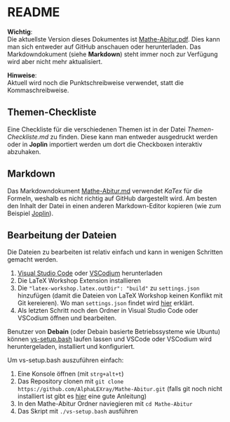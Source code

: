 # README

**Wichtig**:  
Die aktuellste Version dieses Dokumentes ist [Mathe-Abitur.pdf](Mathe-Abitur.pdf). Dies kann man sich entweder auf GitHub anschauen oder herunterladen. Das Markdowndokument (siehe **Markdown**) steht immer noch zur Verfügung wird aber nicht mehr aktualisiert.

**Hinweise**:  
Aktuell wird noch die Punktschreibweise verwendet, statt die Kommaschreibweise.

## Themen-Checkliste
Eine Checkliste für die verschiedenen Themen ist in der Datei *Themen-Checkliste.md* zu finden. Diese kann man entweder ausgedruckt werden oder in **Joplin** importiert werden um dort die Checkboxen interaktiv abzuhaken.

## Markdown
Das Markdowndokument [Mathe-Abitur.md](Mathe-Abitur.md) verwendet *KaTex* für die Formeln, weshalb es nicht richtig auf GitHub dargestellt wird. Am besten den Inhalt der Datei in einen anderen Markdown-Editor kopieren (wie zum Beispiel [Joplin](https://joplinapp.org/)).

## Bearbeitung der Dateien
Die Dateien zu bearbeiten ist relativ einfach und kann in wenigen Schritten gemacht werden.

1. [Visual Studio Code](https://code.visualstudio.com/) oder [VSCodium](https://vscodium.com/) herunterladen
2. Die LaTeX Workshop Extension installieren
3. Die ```"latex-workshop.latex.outDir": "build"``` zu ```settings.json``` hinzufügen (damit die Dateien von LaTeX Workshop keinen Konflikt mit Git kereieren). Wo man  ```settings.json``` findet wird [hier](https://supunkavinda.blog/vscode-editing-settings-json) erklärt.
4. Als letzten Schritt noch den Ordner in Visual Studio Code oder VSCodium öffnen und bearbeiten.

Benutzer von **Debain** (oder Debain basierte Betriebssysteme wie Ubuntu) können [vs-setup.bash](vs-setup.bash) laufen lassen und VSCode oder VSCodium wird heruntergeladen, installiert und konfiguriert.

Um vs-setup.bash auszuführen einfach:
1. Eine Konsole öffnen (mit ```strg+alt+t```)
2. Das Repository clonen mit ```git clone https://github.com/AlphaLEXray/Mathe-Abitur.git``` (falls git noch nicht installiert ist gibt es [hier](https://www.theodinproject.com/paths/foundations/courses/foundations/lessons/setting-up-git) eine gute Anleitung)
3. In den Mathe-Abitur Ordner naviegieren mit ```cd Mathe-Abitur```
4. Das Skript mit ```./vs-setup.bash``` ausführen